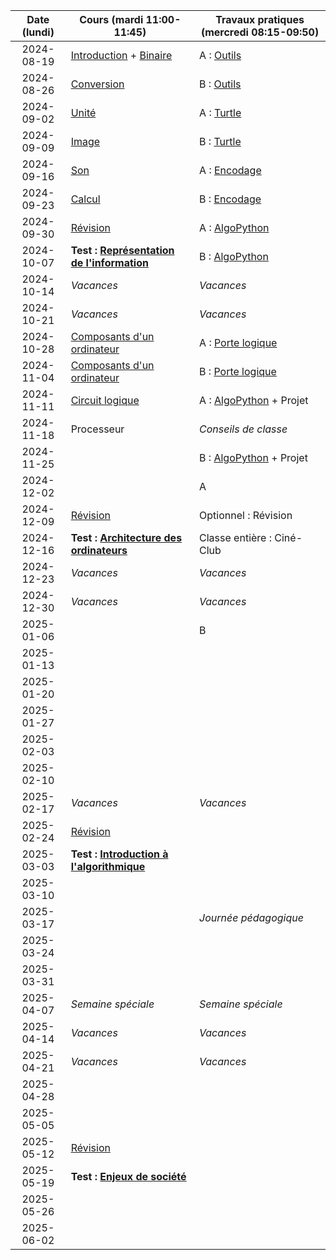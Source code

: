 | Date (lundi) | Cours (mardi 11:00-11:45)                                         | Travaux pratiques (mercredi 08:15-09:50)              |
| :----------: | ----------------------------------------------------------------- | ----------------------------------------------------- |
|  2024-08-19  | [Introduction](/docs/1m/intro) + [Binaire](/docs/1m/repr/binaire) | A : [Outils](/docs/1m/prog/outils)                    |
|  2024-08-26  | [Conversion](/docs/1m/repr/conversion)                            | B : [Outils](/docs/1m/prog/outils)                    |
|  2024-09-02  | [Unité](/docs/1m/repr/unite)                                      | A : [Turtle](/docs/1m/prog/turtle)                    |
|  2024-09-09  | [Image](/docs/1m/repr/image)                                      | B : [Turtle](/docs/1m/prog/turtle)                    |
|  2024-09-16  | [Son](/docs/1m/repr/son)                                          | A : [Encodage](/docs/1m/repr/encodage)                |
|  2024-09-23  | [Calcul](/docs/1m/repr/calcul)                                    | B : [Encodage](/docs/1m/repr/encodage)                |
|  2024-09-30  | [Révision](/docs/1m/repr/revision)                                | A : [AlgoPython](/docs/1m/prog/algopython-1)          |
|  2024-10-07  | **Test : [Représentation de l'information](/docs/1m/repr)**       | B : [AlgoPython](/docs/1m/prog/algopython-1)          |
|  2024-10-14  | _Vacances_                                                        | _Vacances_                                            |
|  2024-10-21  | _Vacances_                                                        | _Vacances_                                            |
|  2024-10-28  | [Composants d'un ordinateur](/docs/1m/arch/composants)            | A : [Porte logique](/docs/1m/arch/porte)              |
|  2024-11-04  | [Composants d'un ordinateur](/docs/1m/arch/composants)            | B : [Porte logique](/docs/1m/arch/porte)              |
|  2024-11-11  | [Circuit logique](/docs/1m/arch/circuit)                          | A : [AlgoPython](/docs/1m/prog/algopython-2) + Projet |
|  2024-11-18  | Processeur                                                        | _Conseils de classe_                                  |
|  2024-11-25  |                                                                   | B : [AlgoPython](/docs/1m/prog/algopython-2) + Projet |
|  2024-12-02  |                                                                   | A                                                     |
|  2024-12-09  | [Révision](/docs/1m/arch/revision)                                | Optionnel : Révision                                  |
|  2024-12-16  | **Test : [Architecture des ordinateurs](/docs/1m/arch)**          | Classe entière : Ciné-Club                            |
|  2024-12-23  | _Vacances_                                                        | _Vacances_                                            |
|  2024-12-30  | _Vacances_                                                        | _Vacances_                                            |
|  2025-01-06  |                                                                   | B                                                     |
|  2025-01-13  |                                                                   |                                                       |
|  2025-01-20  |                                                                   |                                                       |
|  2025-01-27  |                                                                   |                                                       |
|  2025-02-03  |                                                                   |                                                       |
|  2025-02-10  |                                                                   |                                                       |
|  2025-02-17  | _Vacances_                                                        | _Vacances_                                            |
|  2025-02-24  | [Révision](/docs/1m/algo/revision)                                |                                                       |
|  2025-03-03  | **Test : [Introduction à l'algorithmique](/docs/1m/algo)**        |                                                       |
|  2025-03-10  |                                                                   |                                                       |
|  2025-03-17  |                                                                   | _Journée pédagogique_                                 |
|  2025-03-24  |                                                                   |                                                       |
|  2025-03-31  |                                                                   |                                                       |
|  2025-04-07  | _Semaine spéciale_                                                | _Semaine spéciale_                                    |
|  2025-04-14  | _Vacances_                                                        | _Vacances_                                            |
|  2025-04-21  | _Vacances_                                                        | _Vacances_                                            |
|  2025-04-28  |                                                                   |                                                       |
|  2025-05-05  |                                                                   |                                                       |
|  2025-05-12  | [Révision](/docs/1m/enje/revision)                                |                                                       |
|  2025-05-19  | **Test : [Enjeux de société](/docs/1m/enje)**                     |                                                       |
|  2025-05-26  |                                                                   |                                                       |
|  2025-06-02  |                                                                   |                                                       |
